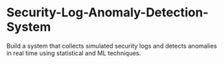 # Security-Log-Anomaly-Detection-System
Build a system that collects simulated security logs and detects anomalies in real time using statistical and ML techniques.
